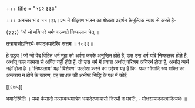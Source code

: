 +++
title = "५८२ ३३३"

+++
अनन्तर भा० ११।२६।२१ में श्रीकृष्ण भजन का श्रेष्ठत्व प्रदर्शन कैमुत्यिक न्याय से करते हैं- 

(३३३) “यो यो मयि परे धर्मः कल्प्यते निष्फलाय चेत् । 

तत्रायासोऽनिरर्थः स्याद्भयादेरिव सत्तम ॥ १०६६॥ 

हे उद्धव ! जो जो वेद विहित धर्म मुझ को अर्पण करके अनुष्ठित होते हैं, उस उस धर्म यदि निष्फलत्व होते हैं, अर्थात् फल कामना से अर्पित नहीं होते हैं, तो उस धर्म में प्रयास अर्थात् परिश्रम अनिरर्थ होता है, अर्थात् व्यर्थ नहीं होता है । 'निष्फलाय' यह 'विशेषण' उल्लेख करने का उद्देश्य यह है कि- फल भोगादि रूप भक्ति का अन्तराय न होने के कारण, वह साधक की अभीष्ट सिद्धि के पक्ष में कोई 



[[६७५]]

भयादेरिवेति । यथा कंसादौ मत्सम्बन्धमात्रेण भयादेरप्यायासो निरर्थो न भवति, - मोक्षसम्पादकत्वादित्यर्थः ॥ 

